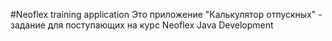 #Neoflex training application
Это приложение "Калькулятор отпускных" - задание для поступающих на курс Neoflex Java Development
